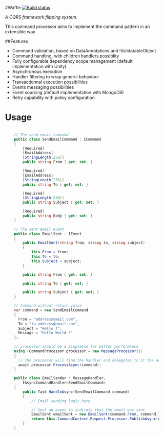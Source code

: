 #Waffle
[![Build status](https://ci.appveyor.com/api/projects/status/gdk39oc6q617r8y2)](https://ci.appveyor.com/project/ycrumeyrolle/waffle)

*A CQRS framework flipping system.*

This command processor aims to implement the command pattern in an extensible way. 


##Features

* Command validation, based on DataAnnotations and IValidatableObject
* Command handling, with children handlers possiblity
* Fully configurable dependency scope management (default implementation with Unity)
* Asynchronous execution
* Handler filtering to wrap generic behaviour
* Transactionnal execution possibilities
* Events messaging possibilities
* Event sourcing (default implementation with MongoDB)
* Retry capability with policy configuration

Usage
=====

```C#

    // The send email command
    public class SendEmailCommand : ICommand
    {
        [Required]
        [EmailAddress]
        [StringLength(256)]
        public string From { get; set; }

        [Required]
        [EmailAddress]
        [StringLength(256)]
        public string To { get; set; }

        [Required]
        [StringLength(256)]
        public string Subject { get; set; }

        [Required]
        public string Body { get; set; }
    }

    // The sent email event
    public class EmailSent : IEvent
    {
        public EmailSent(string from, string to, string subject)
        {
            this.From = from;
            this.To = to;
            this.Subject = subject;
        }   

        public string From { get; set; }

        public string To { get; set; }

        public string Subject { get; set; }
    }

    // Command without return value
    var command = new SendEmailCommand
    {
      From = "address@email.com",
      To = "to_address@email.com",
      Subject = "Hello !",
      Message = "Hello World !"
    };
    
    // processor should be a singleton for better performance
    using (CommandProcessor processor = new MessageProcessor())
    {
      // The processor will find the handler and delegates to it the action
      await processor.ProcessAsync(command);
    }

    public class EmailSender : MessageHandler, 
        IAsyncCommandHandler<SendEmailCommand>
    {
        public Task HandleAsync(SendEmailCommand command)
        {
            // Email sending logic here.

            // Sent an event to indicate that the email was sent.
            EmailSent emailSent = new EmailSent(command.From, command.To, command.Subject);
            return this.CommandContext.Request.Processor.PublishAsync(orderCreated);
        }
    }

```

